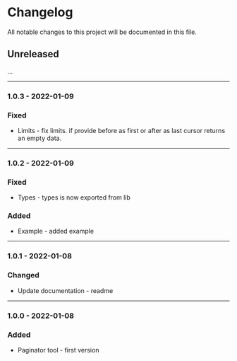 # Changelog

All notable changes to this project will be documented in this file.

## Unreleased

...

---

### 1.0.3 - 2022-01-09

### Fixed

- Limits - fix limits. if provide before as first or after as last cursor returns an empty data.

---

### 1.0.2 - 2022-01-09

### Fixed

- Types - types is now exported from lib

### Added 

- Example - added example

---

### 1.0.1 - 2022-01-08

### Changed

- Update documentation - readme

---

### 1.0.0 - 2022-01-08

### Added

- Paginator tool - first version
